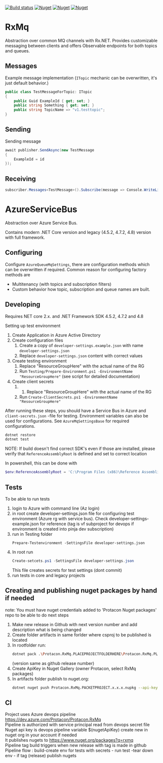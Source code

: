 [![Build status](https://ci.appveyor.com/api/projects/status/2bje1v2br53g8377?svg=true)](https://ci.appveyor.com/project/savpek/protacon-rxmq)
[![Nuget](https://img.shields.io/nuget/dt/Protacon.RxMq.Abstractions.svg)](https://www.nuget.org/packages/Protacon.RxMq.Abstractions/)
[![Nuget](https://img.shields.io/nuget/dt/Protacon.RxMq.AzureServiceBus.svg)](https://www.nuget.org/packages/Protacon.RxMq.AzureServiceBus/)
[![Nuget](https://img.shields.io/nuget/dt/Protacon.RxMq.AzureServiceBusLegacy.svg)](https://www.nuget.org/packages/Protacon.RxMq.AzureServiceBusLegacy/)

# RxMq

Abstraction over common MQ channels with Rx.NET. Provides customizable messaging between clients and offers Observable endpoints for both topics and queues.

## Messages

Example message implementation (`ITopic` mechanic can be overwritten, it's just default behavior.)

```csharp
public class TestMessageForTopic: ITopic
{
    public Guid ExampleId { get; set; }
    public string Something { get; set; }
    public string TopicName => "v1.testtopic";
}
```

## Sending

Sending message

```csharp
await publisher.SendAsync(new TestMessage
{
    ExampleId = id
});
```

## Receiving

```csharp
subscriber.Messages<TestMessage>().Subscribe(message => Console.WriteLine(x.ExampleId));
```

# AzureServiceBus

Abstraction over Azure Service Bus.

Contains modern .NET Core version and legacy (4.5.2, 4.7.2, 4.8) version with full framework.

## Configuring

Configure `AzureQueueMqSettings`, there are configuration methods which can be overwritten if required. Common reason for configuring factory methods are

* Multitenancy (with topics and subscription filters)
* Custom behavior how topic, subscription and queue names are built.

## Developing

Requires NET core 2.x. and .NET Framework SDK 4.5.2, 4.7.2 and 4.8

Setting up test environment

1. Create Application in Azure Active Directory
1. Create configuration files
    1. Create a copy of `developer-settings.example.json` with name `developer-settings.json`
    1. Replace `developer-settings.json` content with correct values
1. Create testing environment
    1. Replace "ResourceGroupHere" with the actual name of the RG
    1. Run `Testing/Prepare-Environment.ps1 -EnvironmentName "ResourceGroupHere"` (see script for detailed
    documentation)
1. Create client secrets
    1. 1. Replace "ResourceGroupHere" with the actual name of the RG
    1. Run `Create-ClientSecrets.ps1 -EnvironmentName "ResourceGroupHere"`

After running these steps, you should have a Service Bus in Azure and
`client-secrets.json` -file for testing. Environment variables can also be used
for configurations. See `AzureMqSettingsBase` for required configurations.

```bash
dotnet restore
dotnet test
```

NOTE: If build doesn't find correct SDK's even if those are installed,
please verify that `ReferenceAssemblyRoot` is defined and set to correct location

In powershell, this can be done with

```powershell
$env:ReferenceAssemblyRoot = 'C:\Program Files (x86)\Reference Assemblies\Microsoft\Framework'
```
## Tests

To be able to run tests
1. login to Azure with command line (Az login) 
1. in root create developer-settings.json file for configuring test environment (Azure rg with service bus). Check developer-settings-example.json for reference
   (tag is vf subproject for devops if environment is created into pinja dev subscription)
1. run in Testing folder 
    ```poweshell
    Prepare-Testenvironment -SettingsFile developer-settings.json
    ```
1. In root run 
    ```powershell
    Create-setcets.ps1 -SettingsFile developer-settings.json
    ```
    This file creates secrets for test settings (dont commit) 
1. run tests in core and legacy projects

## Creating and publishing nuget packages by hand if needed

note: You must have nuget credentials added to 'Protacon Nuget packages' repo to be able to do next steps

1. Make new release in Github with next version number and add description what is being changed
1. Create folder artifacts in same forlder where csproj to be published is located
1. In rootfolder run: 
    ```bash
    dotnet pack .\Protacon.RxMq.PLACEPROJECTFOLDERHERE\Protacon.RxMq.PLACEPROJECTHERE.csproj -c Release -o .\Protacon.RxMq.PLACEPROJECTFOLDERHERE\artifacts /p:Version=x.x.x 
    ```
    (version same as github release number)
1. Create ApiKey in Nuget Gallery (owner Protacon, select RxMq packages)
1. In artifacts folder publish to nuget.org:
    ```bash
    dotnet nuget push Protacon.RxMq.PACKETPROJECT.x.x.x.nupkg --api-key YOURAPIKEY --source https://api.nuget.org/v3/index.json
    ```
    
## CI 

Project uses Azure devops pipeline https://dev.azure.com/Protacon/Protacon.RxMq   
Pipeline is authorized with service principal read from devops secret file    
Nuget api key is devops pipeline variable $(nugetApiKey) create new in nuget org in your account if needed   
It publishes nugets to https://www.nuget.org/packages?q=rxmq   
Pipeline tag build triggers when new release with tag is made in github  
Pipeline flow : build-create env for tests with secrets - run test -tear down env - if tag (release) publish nugets  


